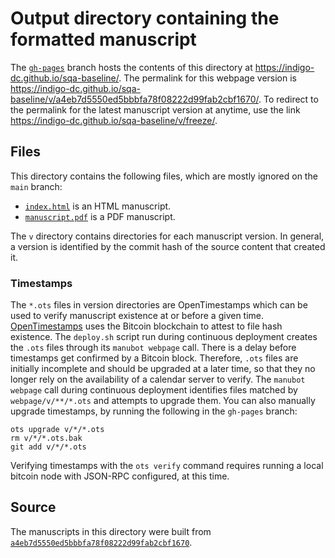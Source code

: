 # Output directory containing the formatted manuscript

The [`gh-pages`](https://github.com/indigo-dc/sqa-baseline/tree/gh-pages) branch hosts the contents of this directory at <https://indigo-dc.github.io/sqa-baseline/>.
The permalink for this webpage version is <https://indigo-dc.github.io/sqa-baseline/v/a4eb7d5550ed5bbbfa78f08222d99fab2cbf1670/>.
To redirect to the permalink for the latest manuscript version at anytime, use the link <https://indigo-dc.github.io/sqa-baseline/v/freeze/>.

## Files

This directory contains the following files, which are mostly ignored on the `main` branch:

+ [`index.html`](index.html) is an HTML manuscript.
+ [`manuscript.pdf`](manuscript.pdf) is a PDF manuscript.

The `v` directory contains directories for each manuscript version.
In general, a version is identified by the commit hash of the source content that created it.

### Timestamps

The `*.ots` files in version directories are OpenTimestamps which can be used to verify manuscript existence at or before a given time.
[OpenTimestamps](https://opentimestamps.org/) uses the Bitcoin blockchain to attest to file hash existence.
The `deploy.sh` script run during continuous deployment creates the `.ots` files through its `manubot webpage` call.
There is a delay before timestamps get confirmed by a Bitcoin block.
Therefore, `.ots` files are initially incomplete and should be upgraded at a later time, so that they no longer rely on the availability of a calendar server to verify.
The `manubot webpage` call during continuous deployment identifies files matched by `webpage/v/**/*.ots` and attempts to upgrade them.
You can also manually upgrade timestamps, by running the following in the `gh-pages` branch:

```shell
ots upgrade v/*/*.ots
rm v/*/*.ots.bak
git add v/*/*.ots
```

Verifying timestamps with the `ots verify` command requires running a local bitcoin node with JSON-RPC configured, at this time.

## Source

The manuscripts in this directory were built from
[`a4eb7d5550ed5bbbfa78f08222d99fab2cbf1670`](https://github.com/indigo-dc/sqa-baseline/commit/a4eb7d5550ed5bbbfa78f08222d99fab2cbf1670).
